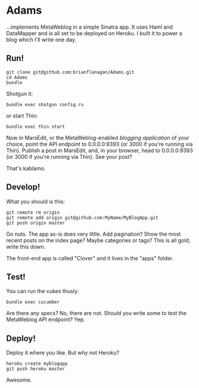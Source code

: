 # Adams

...implements MetaWeblog in a simple Sinatra app. It uses Haml and DataMapper and is all set to be deployed on Heroku. I built it to power a blog which I'll write one day.

## Run!

    git clone git@github.com:brianflanagan/Adams.git
    cd Adams
    bundle

Shotgun it:

    bundle exec shotgun config.ru

or start Thin:

    bundle exec thin start

Now in MarsEdit, or the MetaWeblog-enabled _blogging application_ of your choice, point the API endpoint to 0.0.0.0:9393 (or 3000 if you're running via Thin). Publish a post in MarsEdit, and, in your browser, head to 0.0.0.0:9393 (or 3000 if you're running via Thin). See your post?

That's kablamo.

## Develop!

What you should is this:

    git remote rm origin
    git remote add origin git@github.com:MyName/MyBlogApp.git
    git push origin master

Go nuts. The app as-is does very little. Add pagination? Show the most recent posts on the index page? Maybe categories or tags? This is all gold; write this down.

The front-end app is called "Clover" and it lives in the "apps" folder.

## Test!

You can run the cukes thusly:

    bundle exec cucumber

Are there any specs? No, there are not. Should you write some to test the MetaWeblog API endpoint? Yep.

## Deploy!

Deploy it where you like. But why not Heroku?

    heroku create myblogapp
    git push heroku master

Awesome.